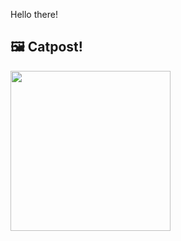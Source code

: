 Hello there!



## 🖼️ Catpost!

<sub>
    <img src="https://cdn2.thecatapi.com/images/dls.jpg" height="256">
</sub>

